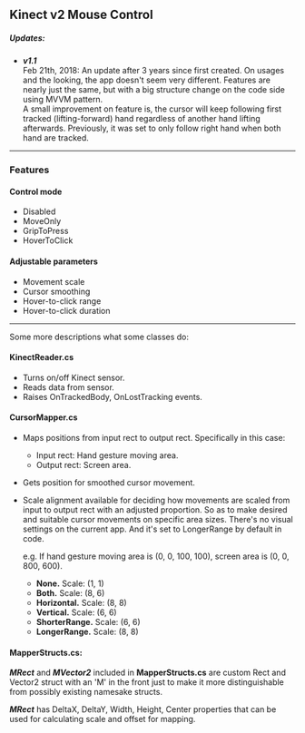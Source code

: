 ## Kinect v2 Mouse Control

##### Updates:
  * ***v1.1***  
  	Feb 21th, 2018: An update after 3 years since first created. On usages and the looking, the app doesn't seem very different. Features are nearly just the same, but with a big structure change on the code side using MVVM pattern.  
    A small improvement on feature is, the cursor will keep following first tracked (lifting-forward) hand regardless of another hand lifting afterwards. Previously, it was set to only follow right hand when both hand are tracked.
---
### Features

#### Control mode
* Disabled
* MoveOnly
* GripToPress
* HoverToClick

#### Adjustable parameters
* Movement scale
* Cursor smoothing
* Hover-to-click range
* Hover-to-click duration
---
Some more descriptions what some classes do:
#### KinectReader.cs
* Turns on/off Kinect sensor.
* Reads data from sensor.
* Raises OnTrackedBody, OnLostTracking events.
#### CursorMapper.cs
* Maps positions from input rect to output rect. Specifically in this case:
  * Input rect: Hand gesture moving area.
  * Output rect: Screen area.
* Gets position for smoothed cursor movement.
* Scale alignment available for deciding how movements are scaled from input to output rect with an adjusted proportion. So as to make desired and suitable cursor movements on specific area sizes. There's no visual settings on the current app. And it's set to LongerRange by default in code.

	e.g. If hand gesture moving area is (0, 0, 100, 100), screen area is (0, 0, 800, 600).
    
  * **None.** Scale: (1, 1)
  * **Both.** Scale: (8, 6)
  * **Horizontal.** Scale: (8, 8)
  * **Vertical.** Scale: (6, 6)
  * **ShorterRange.** Scale: (6, 6)
  * **LongerRange.** Scale: (8, 8)


#### MapperStructs.cs:
***MRect*** and ***MVector2*** included in **MapperStructs.cs** are custom Rect and Vector2 struct with an 'M' in the front just to make it more distinguishable from possibly existing namesake structs.

***MRect*** has DeltaX, DeltaY, Width, Height, Center properties that can be used for calculating scale and offset for mapping.